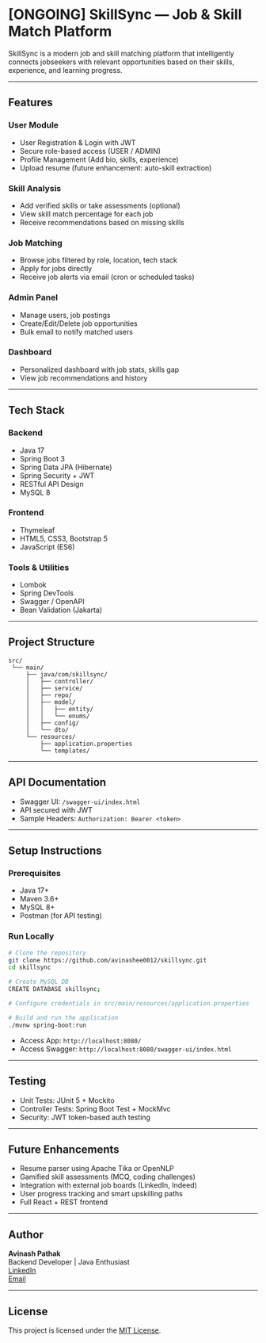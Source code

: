 # [ONGOING] SkillSync — Job & Skill Match Platform

SkillSync is a modern job and skill matching platform that intelligently connects jobseekers with relevant opportunities based on their skills, experience, and learning progress.

---

## Features

### User Module
- User Registration & Login with JWT
- Secure role-based access (USER / ADMIN)
- Profile Management (Add bio, skills, experience)
- Upload resume (future enhancement: auto-skill extraction)

### Skill Analysis
- Add verified skills or take assessments (optional)
- View skill match percentage for each job
- Receive recommendations based on missing skills

### Job Matching
- Browse jobs filtered by role, location, tech stack
- Apply for jobs directly
- Receive job alerts via email (cron or scheduled tasks)

### Admin Panel
- Manage users, job postings
- Create/Edit/Delete job opportunities
- Bulk email to notify matched users

### Dashboard
- Personalized dashboard with job stats, skills gap
- View job recommendations and history

---

## Tech Stack

### Backend
- Java 17
- Spring Boot 3
- Spring Data JPA (Hibernate)
- Spring Security + JWT
- RESTful API Design
- MySQL 8

### Frontend
- Thymeleaf
- HTML5, CSS3, Bootstrap 5
- JavaScript (ES6)

### Tools & Utilities
- Lombok
- Spring DevTools
- Swagger / OpenAPI
- Bean Validation (Jakarta)

---

## Project Structure

```
src/
 └── main/
     ├── java/com/skillsync/
     │   ├── controller/
     │   ├── service/
     │   ├── repo/
     │   ├── model/
     │   │   ├── entity/
     │   │   └── enums/   
     │   ├── config/
     │   └── dto/
     └── resources/
         ├── application.properties
         └── templates/
```

---

## API Documentation

- Swagger UI: `/swagger-ui/index.html`
- API secured with JWT
- Sample Headers: `Authorization: Bearer <token>`

---

## Setup Instructions

### Prerequisites
- Java 17+
- Maven 3.6+
- MySQL 8+
- Postman (for API testing)

### Run Locally
```bash
# Clone the repository
git clone https://github.com/avinashee0012/skillsync.git
cd skillsync

# Create MySQL DB
CREATE DATABASE skillsync;

# Configure credentials in src/main/resources/application.properties

# Build and run the application
./mvnw spring-boot:run
```

- Access App: `http://localhost:8080/`
- Access Swagger: `http://localhost:8080/swagger-ui/index.html`

---

## Testing

- Unit Tests: JUnit 5 + Mockito
- Controller Tests: Spring Boot Test + MockMvc
- Security: JWT token-based auth testing

---

## Future Enhancements

- Resume parser using Apache Tika or OpenNLP
- Gamified skill assessments (MCQ, coding challenges)
- Integration with external job boards (LinkedIn, Indeed)
- User progress tracking and smart upskilling paths
- Full React + REST frontend

---

## Author

**Avinash Pathak**  
Backend Developer | Java Enthusiast  
[LinkedIn](https://linkedin.com/in/your-profile)  
[Email](mailto:avinashee0012@gmail.com)

---

## License

This project is licensed under the [MIT License](LICENSE).
